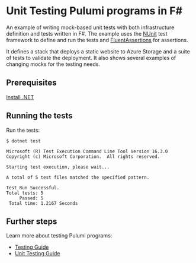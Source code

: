 # Unit Testing Pulumi programs in F#

An example of writing mock-based unit tests with both infrastructure definition and tests written in F#.
The example uses the [NUnit](https://nunit.org/) test framework to define and run the tests and [FluentAssertions](https://github.com/fluentassertions/fluentassertions) for assertions.

It defines a stack that deploys a static website to Azure Storage and a suite of tests to validate the deployment. It also shows several examples of changing mocks for the testing needs.

## Prerequisites

[Install .NET](https://dotnet.microsoft.com/download)

## Running the tests

Run the tests:

```
$ dotnet test

Microsoft (R) Test Execution Command Line Tool Version 16.3.0
Copyright (c) Microsoft Corporation.  All rights reserved.

Starting test execution, please wait...

A total of 5 test files matched the specified pattern.

Test Run Successful.
Total tests: 5
     Passed: 5
 Total time: 1.2167 Seconds
```

## Further steps

Learn more about testing Pulumi programs:

- [Testing Guide](https://www.pulumi.com/docs/guides/testing/)
- [Unit Testing Guide](https://www.pulumi.com/docs/guides/testing/unit/)
